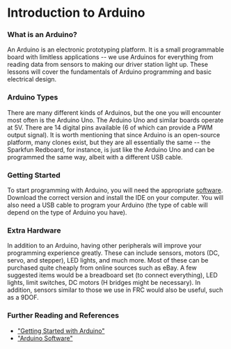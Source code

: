 # Introduction to Arduino

### What is an Arduino?
An Arduino is an electronic prototyping platform. It is a small programmable board with limitless applications -- we use Arduinos for everything from reading data from sensors to making our driver station light up. These lessons will cover the fundamentals of Arduino programming and basic electrical design.

### Arduino Types
There are many different kinds of Arduinos, but the one you will encounter most often is the Arduino Uno. The Arduino Uno and similar boards operate at 5V. There are 14 digital pins available (6 of which can provide a PWM output signal). It is worth mentioning that since Arduino is an open-source platform, many clones exist, but they are all essentially the same -- the Sparkfun Redboard, for instance, is just like the Arduino Uno and can be programmed the same way, albeit with a different USB cable. 

### Getting Started
To start programming with Arduino, you will need the appropriate [software](https://www.arduino.cc/en/Main/Software). Download the correct version and install the IDE on your computer. You will also need a USB cable to program your Arduino (the type of cable will depend on the type of Arduino you have).

### Extra Hardware
In addition to an Arduino, having other peripherals will improve your programming experience greatly. These can include sensors, motors (DC, servo, and stepper), LED lights, and much more. Most of these can be purchased quite cheaply from online sources such as eBay. A few suggested items would be a breadboard set (to connect everything), LED lights, limit switches, DC motors (H bridges might be necessary). In addition, sensors similar to those we use in FRC would also be useful, such as a 9DOF.

### Further Reading and References
- ["Getting Started with Arduino"](https://www.arduino.cc/en/Guide/HomePage)
- ["Arduino Software"](https://www.arduino.cc/en/Main/Software)
